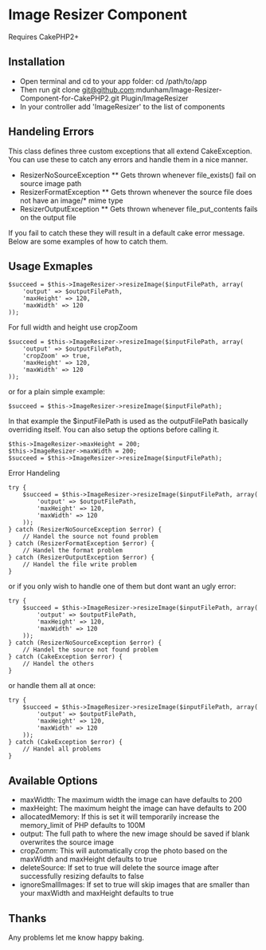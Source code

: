 Image Resizer Component
=============================

Requires CakePHP2+

Installation
---------------------

-  Open terminal and cd to your app folder: cd /path/to/app
-   Then run git clone git@github.com:mdunham/Image-Resizer-Component-for-CakePHP2.git Plugin/ImageResizer
-   In your controller add 'ImageResizer' to the list of components

Handeling Errors
---------------------

This class defines three custom exceptions that all extend CakeException. You can use these to catch any errors and handle them in a nice manner.

* ResizerNoSourceException
** Gets thrown whenever file_exists() fail on source image path
* ResizerFormatException
** Gets thrown whenever the source file does not have an image/* mime type
* ResizerOutputException
** Gets thrown whenever file_put_contents fails on the output file

If you fail to catch these they will result in a default cake error message. Below are some examples of how to catch them.

Usage Exmaples
--------------------

	$succeed = $this->ImageResizer->resizeImage($inputFilePath, array(
		'output' => $outputFilePath,
		'maxHeight' => 120,
		'maxWidth' => 120
	));

For full width and height use cropZoom

	$succeed = $this->ImageResizer->resizeImage($inputFilePath, array(
		'output' => $outputFilePath,
		'cropZoom' => true,
		'maxHeight' => 120,
		'maxWidth' => 120
	));

or for a plain simple example:

	$succeed = $this->ImageResizer->resizeImage($inputFilePath);

In that example the $inputFilePath is used as the outputFilePath basically overriding itself. You can also setup the options before calling it.

    $this->ImageResizer->maxHeight = 200;
    $this->ImageResizer->maxWidth = 200;
	$succeed = $this->ImageResizer->resizeImage($inputFilePath);

Error Handeling

	try {
		$succeed = $this->ImageResizer->resizeImage($inputFilePath, array(
			'output' => $outputFilePath,
			'maxHeight' => 120,
			'maxWidth' => 120
		));
	} catch (ResizerNoSourceException $error) {
		// Handel the source not found problem
	} catch (ResizerFormatException $error) {
		// Handel the format problem
	} catch (ResizerOutputException $error) {
		// Handel the file write problem
	}

or if you only wish to handle one of them but dont want an ugly error:

	try {
		$succeed = $this->ImageResizer->resizeImage($inputFilePath, array(
			'output' => $outputFilePath,
			'maxHeight' => 120,
			'maxWidth' => 120
		));
	} catch (ResizerNoSourceException $error) {
		// Handel the source not found problem
	} catch (CakeException $error) {
		// Handel the others
	}

or handle them all at once:

	try {
		$succeed = $this->ImageResizer->resizeImage($inputFilePath, array(
			'output' => $outputFilePath,
			'maxHeight' => 120,
			'maxWidth' => 120
		));
	} catch (CakeException $error) {
		// Handel all problems
	}

Available Options
---------------------

*   maxWidth: The maximum width the image can have defaults to 200
*   maxHeight: The maximum height the image can have defaults to 200
*   allocatedMemory: If this is set it will temporarily increase the memory_limit of PHP defaults to 100M
*   output: The full path to where the new image should be saved if blank overwrites the source image
*   cropZomm: This will automatically crop the photo based on the maxWidth and maxHeight defaults to true
*   deleteSource: If set to true will delete the source image after successfully resizing defaults to false
*   ignoreSmallImages: If set to true will skip images that are smaller than your maxWidth and maxHeight defaults to true


Thanks
---------------------

Any problems let me know happy baking.
